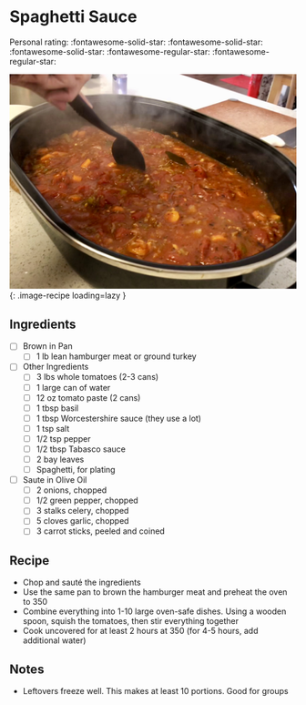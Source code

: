 <!-- Do not modify sections with "AUTO-*". They are updated by make.py -->

# Spaghetti Sauce

<!-- rating=3; (User can specify rating on scale of 1-5) -->
<!-- AUTO-UserRating -->
Personal rating: :fontawesome-solid-star: :fontawesome-solid-star: :fontawesome-solid-star: :fontawesome-regular-star: :fontawesome-regular-star:
<!-- /AUTO-UserRating -->

<!-- name_image=spaghetti_sauce.jpg; (User can specify image name if multiple exist) -->
<!-- AUTO-Image -->
![spaghetti_sauce.jpg](./spaghetti_sauce.jpg){: .image-recipe loading=lazy }
<!-- /AUTO-Image -->

## Ingredients

* [ ] Brown in Pan
    * [ ] 1 lb lean hamburger meat or ground turkey
* [ ] Other Ingredients
    * [ ] 3 lbs whole tomatoes (2-3 cans)
    * [ ] 1 large can of water
    * [ ] 12 oz tomato paste (2 cans)
    * [ ] 1 tbsp basil
    * [ ] 1 tbsp Worcestershire sauce (they use a lot)
    * [ ] 1 tsp salt
    * [ ] 1/2 tsp pepper
    * [ ] 1/2 tbsp Tabasco sauce
    * [ ] 2 bay leaves
    * [ ] Spaghetti, for plating
* [ ] Saute in Olive Oil
    * [ ] 2 onions, chopped
    * [ ] 1/2 green pepper, chopped
    * [ ] 3 stalks celery, chopped
    * [ ] 5 cloves garlic, chopped
    * [ ] 3 carrot sticks, peeled and coined

## Recipe

* Chop and sauté the ingredients
* Use the same pan to brown the hamburger meat and preheat the oven to 350
* Combine everything into 1-10 large oven-safe dishes. Using a wooden spoon, squish the tomatoes, then stir everything together
* Cook uncovered for at least 2 hours at 350 (for 4-5 hours, add additional water)

## Notes

* Leftovers freeze well. This makes at least 10 portions. Good for groups
